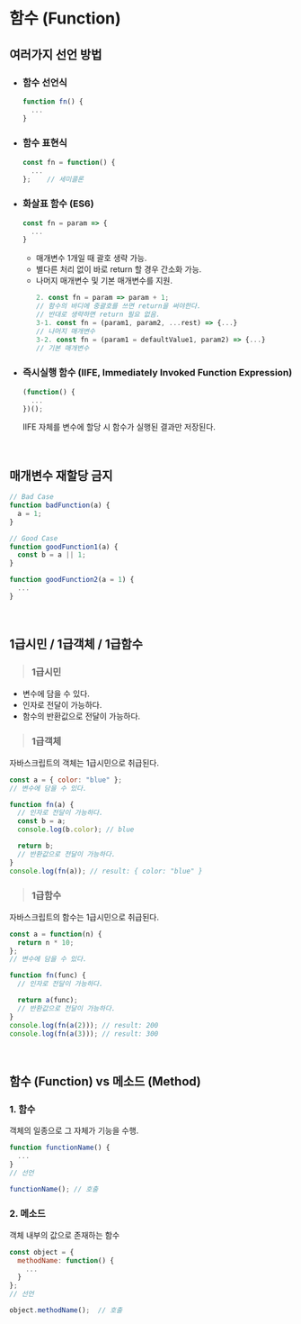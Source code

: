 # 함수 (Function)

## 여러가지 선언 방법

- ### 함수 선언식

  ```js
  function fn() {
    ...
  }
  ```

- ### 함수 표현식

  ```js
  const fn = function() {
    ...
  };	// 세미콜론
  ```

- ### 화살표 함수 (ES6)

  ```js
  const fn = param => {
    ...
  }
  ```

  - 매개변수 1개일 때 괄호 생략 가능.
  - 별다른 처리 없이 바로 return 할 경우 간소화 가능.
  - 나머지 매개변수 및 기본 매개변수를 지원.
    ```js
    2. const fn = param => param + 1;
    // 함수의 바디에 중괄호를 쓰면 return을 써야한다.
    // 반대로 생략하면 return 필요 없음.
    3-1. const fn = (param1, param2, ...rest) => {...}
    // 나머지 매개변수
    3-2. const fn = (param1 = defaultValue1, param2) => {...}
    // 기본 매개변수
    ```

- ### 즉시실행 함수 (IIFE, Immediately Invoked Function Expression)

  ```js
  (function() {
    ...
  })();
  ```

  IIFE 자체를 변수에 할당 시 함수가 실행된 결과만 저장된다.

<br />

## 매개변수 재할당 금지

```js
// Bad Case
function badFunction(a) {
  a = 1;
}

// Good Case
function goodFunction1(a) {
  const b = a || 1;
}

function goodFunction2(a = 1) {
  ...
}
```

<br />

## 1급시민 / 1급객체 / 1급함수

> ### 1급시민

- 변수에 담을 수 있다.
- 인자로 전달이 가능하다.
- 함수의 반환값으로 전달이 가능하다.

> ### 1급객체

자바스크립트의 객체는 1급시민으로 취급된다.

```js
const a = { color: "blue" };
// 변수에 담을 수 있다.

function fn(a) {
  // 인자로 전달이 가능하다.
  const b = a;
  console.log(b.color); // blue

  return b;
  // 반환값으로 전달이 가능하다.
}
console.log(fn(a)); // result: { color: "blue" }
```

> ### 1급함수

자바스크립트의 함수는 1급시민으로 취급된다.

```js
const a = function(n) {
  return n * 10;
};
// 변수에 담을 수 있다.

function fn(func) {
  // 인자로 전달이 가능하다.

  return a(func);
  // 반환값으로 전달이 가능하다.
}
console.log(fn(a(2))); // result: 200
console.log(fn(a(3))); // result: 300
```

<br />

## 함수 (Function) vs 메소드 (Method)

### 1. 함수

객체의 일종으로 그 자체가 기능을 수행.

```js
function functionName() {
  ...
}
// 선언

functionName(); // 호출
```

### 2. 메소드

객체 내부의 값으로 존재하는 함수

```js
const object = {
  methodName: function() {
    ...
  }
};
// 선언

object.methodName();  // 호출
```
